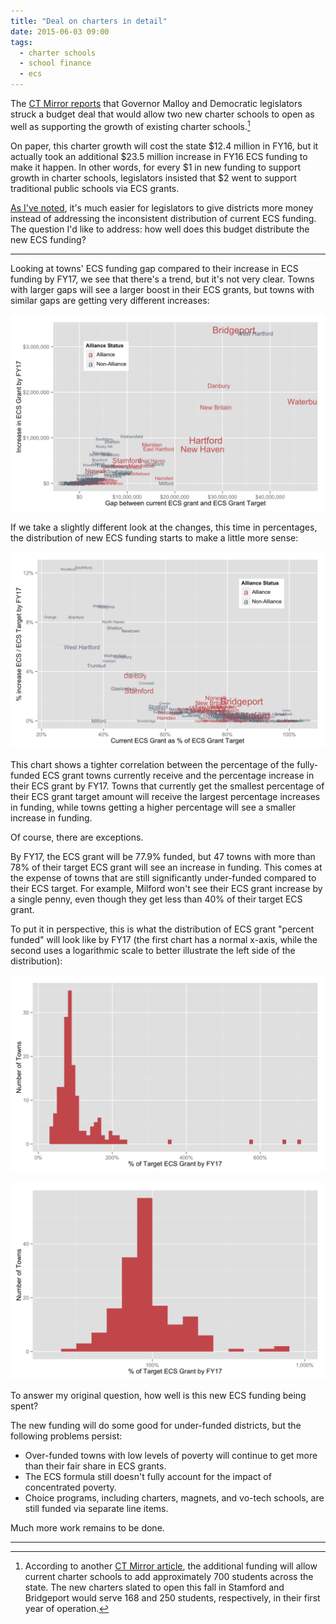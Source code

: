 ```yaml
---
title: "Deal on charters in detail"
date: 2015-06-03 09:00
tags: 
  - charter schools
  - school finance
  - ecs
---
```


The [CT Mirror reports][ctmirror] that Governor Malloy and Democratic legislators struck a budget deal that would allow two new charter schools to open as well as supporting the growth of existing charter schools.[^1]  

On paper, this charter growth will cost the state $12.4 million in FY16, but it actually took an additional $23.5 million increase in FY16 ECS funding to make it happen. In other words, for every $1 in new funding to support growth in charter schools, legislators insisted that $2 went to support traditional public schools via ECS grants.

[As I've noted][toughchoices], it's much easier for legislators to give districts more money instead of addressing the inconsistent distribution of current ECS funding. The question I'd like to address: how well does this budget distribute the new ECS funding?

---

Looking at towns' ECS funding gap compared to their increase in ECS funding by FY17, we see that there's a trend, but it's not very clear. Towns with larger gaps will see a larger boost in their ECS grants, but towns with similar gaps are getting very different increases:

![gapchangedollar](https://raw.githubusercontent.com/alspur/ecstargets/master/figures/finalBudgetDollarChange.png)

If we take a slightly different look at the changes, this time in percentages, the distribution of new ECS funding starts to make a little more sense: 

![gapchangepct](https://raw.githubusercontent.com/alspur/ecstargets/master/figures/finalBudgetPctChange.png)

This chart shows a tighter correlation between the percentage of the fully-funded ECS grant towns currently receive and the percentage increase in their ECS grant by FY17. Towns that currently get the smallest percentage of their ECS grant target amount will receive the largest percentage increases in funding, while towns getting a higher percentage will see a smaller increase in funding. 

Of course, there are exceptions. 

By FY17, the ECS grant will be 77.9% funded, but 47 towns with more than 78% of their target ECS grant will see an increase in funding. This comes at the expense of towns that are still significantly under-funded compared to their ECS target. For example, Milford won't see their ECS grant increase by a single penny, even though they get less than 40% of their target ECS grant. 

To put it in perspective, this is what the distribution of ECS grant "percent funded" will look like by FY17 (the first chart has a normal x-axis, while the second uses a logarithmic scale to better illustrate the left side of the distribution):

![pctdistribution](https://raw.githubusercontent.com/alspur/ecstargets/master/figures/finalBudgetFY17fundedPct.png)

![pctdistribtuionlog](https://raw.githubusercontent.com/alspur/ecstargets/master/figures/finalBudgetFY17fundedPctLog.png)

To answer my original question, how well is this new ECS funding being spent? 

The new funding will do some good for under-funded districts, but the following problems persist:

* Over-funded towns with low levels of poverty will continue to get more than their fair share in ECS grants.
* The ECS formula still doesn't fully account for the impact of concentrated poverty.
* Choice programs, including charters, magnets, and vo-tech schools, are still funded via separate line items.

Much more work remains to be done. 

---

[ctmirror]: http://ctmirror.org/2015/06/01/deal-on-charter-school-conflict-more-funding-all-around/

[^1]: According to another [CT Mirror article][ctmirror2], the additional funding will allow current charter schools to add approximately 700 students across the state. The new charters slated to open this fall in Stamford and Bridgeport would serve 168 and 250 students, respectively, in their first year of operation.

[ctmirror2]: http://ctmirror.org/2015/06/03/house-debate-begins-on-fiercely-contested-state-budget-deal/

[toughchoices]: http://alspur.com/tough-choices.html


